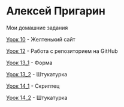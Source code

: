 # Алексей Пригарин
Мои домашние задания

[Урок 10](https://brainlesswild.github.io/lesson_10/ "Дз") - Желтенький сайт

[Урок 12](https://brainlesswild.github.io/lesson_12/ "Дз") - Работа с репозиторием на GitHub 

[Урок 13_1](https://brainlesswild.github.io/lesson_13_1/ "Дз") - Форма

[Урок 13_2](https://brainlesswild.github.io/13_2/ "Дз") - Штукатурка

[Урок 14_1](https://brainlesswild.github.io/14_1/ "Дз") - Скриптец

[Урок 14_2](https://brainlesswild.github.io/13_2/ "Дз") - Штукатурка


